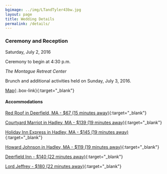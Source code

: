 ```yaml
---
bgimage: ../img/LTandTyler43bw.jpg
layout: page
title: Wedding Details
permalink: /details/
---
```


### Ceremony and Reception

Saturday, July 2, 2016

Ceremony to begin at 4:30 p.m.

*The Montague Retreat Center*

Brunch and additional activities held on Sunday, July 3, 2016.

[Map][map]{:.box-link}{:target="_blank"}

#### Accommodations

[Red Roof in Deerfield, MA - $67 (15 minutes away)][RedRoof]{:target="_blank"}

[Courtyard Marriot in Hadley, MA - $139 (19 minutes away)][Courtyard]{:target="_blank"}

[Holiday Inn Express in Hadley, MA - $145 (19 minutes away)][HolidayInn]{:target="_blank"}

[Howard Johnson in Hadley, MA - $119 (19 minutes away)][HoJo]{:target="_blank"}

[Deerfield Inn - $140 (22 minutes away)][Deerfield]{:target="_blank"}

[Lord Jeffrey - $180 (22 minutes away)][LordJeff]{:target="_blank"}

[map]: https://www.google.com/maps/place/The+Barn+at+Montague+Retreat+Center/@42.514652,-72.5048464,17z/data=!3m1!4b1!4m2!3m1!1s0x89e131f65328f477:0x410392f42a78d7c1

[RedRoof]: https://www.redroof.com/property/South-Deerfield/MA/01373/Hotels-close-to-Yankee-Candle-Flagship-Store-I-91-US-5/RRI289/

[Courtyard]: http://www.marriott.com/hotels/travel/bdlhd-courtyard-hadley-amherst/

[HolidayInn]: http://www.ihg.com/holidayinnexpress/hotels/us/en/hadley/hdlma/hoteldetail

[HoJo]: http://www.hojo.com/hotels/massachusetts/hadley/howard-johnson-express-inn-amherst-hadley/hotel-overview

[Deerfield]: http://www.deerfieldinn.com/

[LordJeff]: http://www.lordjefferyinn.com/

